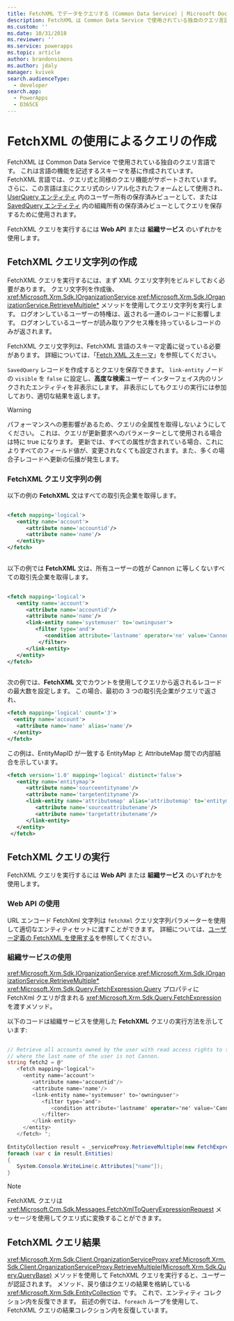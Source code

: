 ```yaml
---
title: FetchXML でデータをクエリする (Common Data Service) | Microsoft Docs
description: FetchXML は Common Data Service で使用されている独自のクエリ言語です。 これは言語の機能を記述するスキーマを基に作成されています。
ms.custom: ''
ms.date: 10/31/2018
ms.reviewer: ''
ms.service: powerapps
ms.topic: article
author: brandonsimons
ms.author: jdaly
manager: kvivek
search.audienceType:
  - developer
search.app:
  - PowerApps
  - D365CE
---
```


# <a name="use-fetchxml-to-construct-a-query"></a>FetchXML の使用によるクエリの作成

FetchXML は Common Data Service で使用されている独自のクエリ言語です。 これは言語の機能を記述するスキーマを基に作成されています。 FetchXML 言語では、クエリ式と同様のクエリ機能がサポートされています。 さらに、この言語は主にクエリ式のシリアル化されたフォームとして使用され、[UserQuery エンティティ](reference/entities/userquery.md) 内のユーザー所有の保存済みビューとして、または [SavedQuery エンティティ](reference/entities/savedquery.md) 内の組織所有の保存済みビューとしてクエリを保存するために使用されます。  
  
FetchXML クエリを実行するには **Web API** または **組織サービス** のいずれかを使用します。

## <a name="create-the-fetchxml-query-string"></a>FetchXML クエリ文字列の作成
  
FetchXML クエリを実行するには、まず XML クエリ文字列をビルドしておく必要があります。 クエリ文字列を作成後、<xref:Microsoft.Xrm.Sdk.IOrganizationService>.<xref:Microsoft.Xrm.Sdk.IOrganizationService.RetrieveMultiple*> メソッドを使用してクエリ文字列を実行します。 ログオンしているユーザーの特権は、返される一連のレコードに影響します。 ログオンしているユーザーが読み取りアクセス権を持っているレコードのみが返されます。  
  
 FetchXML クエリ文字列は、FetchXML 言語のスキーマ定義に従っている必要があります。 詳細については、「[Fetch XML スキーマ](fetchxml-schema.md)」を参照してください。  
  
 `SavedQuery` レコードを作成するとクエリを保存できます。 `link-entity` ノードの `visible` を `false` に設定し、**高度な検索**ユーザー インターフェイス内のリンクされたエンティティを非表示にします。 非表示にしてもクエリの実行には参加しており、適切な結果を返します。  
  
> [!WARNING]
>  パフォーマンスへの悪影響があるため、クエリの全属性を取得しないようにしてください。 これは、クエリが更新要求へのパラメーターとして使用される場合は特に true になります。 更新では、すべての属性が含まれている場合、これによりすべてのフィールド値が、変更されなくても設定されます。また、多くの場合子レコードへ更新の伝播が発生します。  
  

### <a name="example-fetchxml-query-strings"></a>FetchXML クエリ文字列の例

以下の例の **FetchXML** 文はすべての取引先企業を取得します。  
  
```xml  
  
<fetch mapping='logical'>   
   <entity name='account'>  
      <attribute name='accountid'/>   
      <attribute name='name'/>   
   </entity>  
</fetch>  
  
```  
  
 以下の例では **FetchXML** 文は、所有ユーザーの姓が Cannon に等しくないすべての取引先企業を取得します。  
  
```xml  
  
<fetch mapping='logical'>  
   <entity name='account'>   
      <attribute name='accountid'/>   
      <attribute name='name'/>   
      <link-entity name='systemuser' to='owninguser'>   
         <filter type='and'>   
            <condition attribute='lastname' operator='ne' value='Cannon' />   
          </filter>   
      </link-entity>   
   </entity>   
</fetch>  
  
```  
  
 次の例では、**FetchXML** 文でカウントを使用してクエリから返されるレコードの最大数を設定します。 この場合、最初の 3 つの取引先企業がクエリで返され、  
  
```xml  
<fetch mapping='logical' count='3'>  
  <entity name='account'>  
   <attribute name='name' alias='name'/>  
  </entity>
</fetch>  
```  
  
この例は、EntityMapID が一致する EntityMap と AttributeMap 間での内部結合を示しています。  
  
```xml  
<fetch version='1.0' mapping='logical' distinct='false'>  
   <entity name='entitymap'>  
      <attribute name='sourceentityname'/>  
      <attribute name='targetentityname'/>  
      <link-entity name='attributemap' alias='attributemap' to='entitymapid' from='entitymapid' link-type='inner'>  
         <attribute name='sourceattributename'/>  
         <attribute name='targetattributename'/>  
      </link-entity>  
   </entity>  
 </fetch>  
```  
  
## <a name="execute-the-fetchxml-query"></a>FetchXML クエリの実行

FetchXML クエリを実行するには **Web API** または **組織サービス** のいずれかを使用します。

### <a name="using-web-api"></a>Web API の使用
URL エンコード FetchXml 文字列は `fetchXml` クエリ文字列パラメーターを使用して適切なエンティティセットに渡すことができます。 詳細については、[ユーザー定義の FetchXML を使用する](webapi/retrieve-and-execute-predefined-queries.md#use-custom-fetchxml)を参照してください。

### <a name="using-organization-service"></a>組織サービスの使用

<xref:Microsoft.Xrm.Sdk.IOrganizationService>.<xref:Microsoft.Xrm.Sdk.IOrganizationService.RetrieveMultiple*> <xref:Microsoft.Xrm.Sdk.Query.FetchExpression.Query> プロパティに FetchXml クエリが含まれる <xref:Microsoft.Xrm.Sdk.Query.FetchExpression> を渡すメソッド。

以下のコードは組織サービスを使用した **FetchXML** クエリの実行方法を示しています:  
  
```csharp  
  
// Retrieve all accounts owned by the user with read access rights to the accounts and   
// where the last name of the user is not Cannon.   
string fetch2 = @"  
   <fetch mapping='logical'>  
     <entity name='account'>   
        <attribute name='accountid'/>   
        <attribute name='name'/>   
        <link-entity name='systemuser' to='owninguser'>   
           <filter type='and'>   
              <condition attribute='lastname' operator='ne' value='Cannon' />   
           </filter>   
        </link-entity>   
     </entity>   
   </fetch> ";   
  
EntityCollection result = _serviceProxy.RetrieveMultiple(new FetchExpression(fetch2));
foreach (var c in result.Entities)
{
   System.Console.WriteLine(c.Attributes["name"]);
}  
```  
> [!NOTE]
> FetchXML クエリは <xref:Microsoft.Crm.Sdk.Messages.FetchXmlToQueryExpressionRequest> メッセージを使用してクエリ式に変換することができます。 

  
## <a name="fetchxml-query-results"></a>FetchXML クエリ結果  
 <xref:Microsoft.Xrm.Sdk.Client.OrganizationServiceProxy>.<xref:Microsoft.Xrm.Sdk.Client.OrganizationServiceProxy.RetrieveMultiple(Microsoft.Xrm.Sdk.Query.QueryBase)> メソッドを使用して FetchXML クエリを実行すると、ユーザーが認証されます。 メソッド、戻り値はクエリの結果を格納している <xref:Microsoft.Xrm.Sdk.EntityCollection> です。 これで、エンティティ コレクション内を反復できます。 前述の例では、`foreach` ループを使用して、FetchXML クエリの結果コレクション内を反復しています。  
  
